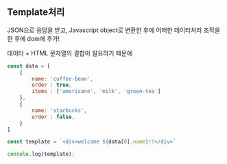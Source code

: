 ## Template처리

JSON으로 응답을 받고, Javascript object로 변환한 후에 어떠한 데이터처리 조작을 한 후에 dom에 추가!

데이터 + HTML 문자열의 결합이 필요하기 때문에

```javascript
const data = [
    {
        name: 'coffee-bean',
        order : true,
        items : ['americano', 'milk', 'green-tea']
    },
    {
        name: 'starbucks',
        order : false,
    }
]

const template = `<div>welcome ${data[0].name}!!</div>`

console.log(template);
```